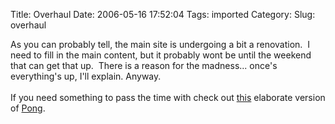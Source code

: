 Title: Overhaul
Date: 2006-05-16 17:52:04
Tags: imported
Category: 
Slug: overhaul

As you can probably tell, the main site is undergoing a bit a renovation.&nbsp; I need to fill in the main content, but it probably wont be until the weekend that can get that up.&nbsp; There is a reason for the madness... once's everything's up, I'll explain. Anyway.<br /><br />If you need something to pass the time with check out <a href="http://www.plasmapong.com/">this</a> elaborate version of <a href="http://en.wikipedia.org/wiki/Pong">Pong</a>.
